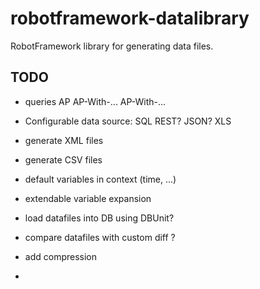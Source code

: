 # robotframework-datalibrary
RobotFramework library for generating data files.


## TODO

- queries
	AP
	AP-With-...
	AP-With-...



- Configurable data source:
	SQL
	REST?
	JSON?
	XLS

- generate XML files
- generate CSV files

- default variables in context (time, ...)
- extendable variable expansion
- load datafiles into DB using DBUnit?
- compare datafiles with custom diff ?
- add compression
-  
